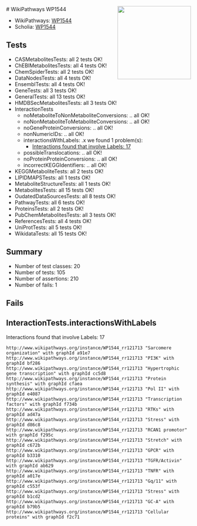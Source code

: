 <img style="float: right; width: 200px" src="https://upload.wikimedia.org/wikipedia/commons/thumb/8/83/Wplogo_with_text_500.png/640px-Wplogo_with_text_500.png" />
# WikiPathways WP1544

* WikiPathways: [WP1544](https://new.wikipathways.org/pathways/WP1544)
* Scholia: [WP1544](https://scholia.toolforge.org/wikipathways/WP1544)
## Tests
* CASMetabolitesTests: all 2 tests OK!
* ChEBIMetabolitesTests: all 4 tests OK!
* ChemSpiderTests: all 2 tests OK!
* DataNodesTests: all 4 tests OK!
* EnsemblTests: all 4 tests OK!
* GeneTests: all 3 tests OK!
* GeneralTests: all 13 tests OK!
* HMDBSecMetabolitesTests: all 3 tests OK!
* InteractionTests
    * noMetaboliteToNonMetaboliteConversions: .. all OK!
    * noNonMetaboliteToMetaboliteConversions: .. all OK!
    * noGeneProteinConversions: .. all OK!
    * nonNumericIDs: .. all OK!
    * interactionsWithLabels: .x we found 1 problem(s):
        * [Interactions found that involve Labels: 17](#fe97a8bf)
    * possibleTranslocations: .. all OK!
    * noProteinProteinConversions: .. all OK!
    * incorrectKEGGIdentifiers: .. all OK!
* KEGGMetaboliteTests: all 2 tests OK!
* LIPIDMAPSTests: all 1 tests OK!
* MetaboliteStructureTests: all 1 tests OK!
* MetabolitesTests: all 15 tests OK!
* OudatedDataSourcesTests: all 8 tests OK!
* PathwayTests: all 6 tests OK!
* ProteinsTests: all 2 tests OK!
* PubChemMetabolitesTests: all 3 tests OK!
* ReferencesTests: all 4 tests OK!
* UniProtTests: all 5 tests OK!
* WikidataTests: all 15 tests OK!


## Summary

* Number of test classes: 20
* Number of tests: 105
* Number of assertions: 210
* Number of fails: 1

## Fails

<a name="fe97a8bf" />

## InteractionTests.interactionsWithLabels

Interactions found that involve Labels: 17
```
http://www.wikipathways.org/instance/WP1544_rr121713 "Sarcomere organization" with graphId a91e7
http://www.wikipathways.org/instance/WP1544_rr121713 "PI3K" with graphId bf286
http://www.wikipathways.org/instance/WP1544_rr121713 "Hypertrophic gene transcription" with graphId cc5d8
http://www.wikipathways.org/instance/WP1544_rr121713 "Protein synthesis" with graphId cfaea
http://www.wikipathways.org/instance/WP1544_rr121713 "Pol II" with graphId e4087
http://www.wikipathways.org/instance/WP1544_rr121713 "Transcription factors" with graphId f734b
http://www.wikipathways.org/instance/WP1544_rr121713 "RTKs" with graphId ad47a
http://www.wikipathways.org/instance/WP1544_rr121713 "Stress" with graphId d86c8
http://www.wikipathways.org/instance/WP1544_rr121713 "RCAN1 promotor" with graphId f295c
http://www.wikipathways.org/instance/WP1544_rr121713 "Stretch" with graphId c672b
http://www.wikipathways.org/instance/WP1544_rr121713 "GPCR" with graphId b3310
http://www.wikipathways.org/instance/WP1544_rr121713 "TGFR/Activin" with graphId ab629
http://www.wikipathways.org/instance/WP1544_rr121713 "TNFR" with graphId a017e
http://www.wikipathways.org/instance/WP1544_rr121713 "Gq/11" with graphId c553f
http://www.wikipathways.org/instance/WP1544_rr121713 "Stress" with graphId b1cd2
http://www.wikipathways.org/instance/WP1544_rr121713 "GC-A" with graphId b79b5
http://www.wikipathways.org/instance/WP1544_rr121713 "Cellular proteins" with graphId f2c71
```

